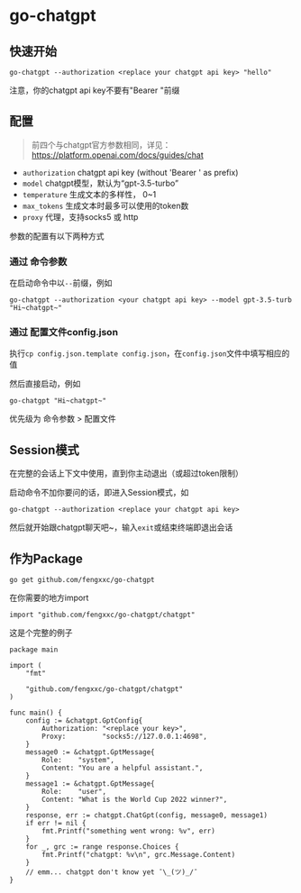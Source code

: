 # go-chatgpt

## 快速开始
```
go-chatgpt --authorization <replace your chatgpt api key> "hello"
```
注意，你的chatgpt api key不要有"Bearer "前缀

## 配置
> 前四个与chatgpt官方参数相同，详见：https://platform.openai.com/docs/guides/chat
 - `authorization` chatgpt api key (without 'Bearer ' as prefix)
 - `model` chatgpt模型，默认为“gpt-3.5-turbo”
 - `temperature` 生成文本的多样性， 0~1
 - `max_tokens` 生成文本时最多可以使用的token数
 - `proxy` 代理，支持socks5 或 http
 
参数的配置有以下两种方式
### 通过 命令参数
在启动命令中以`--`前缀，例如
```
go-chatgpt --authorization <your chatgpt api key> --model gpt-3.5-turb "Hi~chatgpt~"
```
### 通过 配置文件config.json
执行`cp config.json.template config.json`，在`config.json`文件中填写相应的值

然后直接启动，例如
```
go-chatgpt "Hi~chatgpt~"
```

优先级为 命令参数 > 配置文件
## Session模式
在完整的会话上下文中使用，直到你主动退出（或超过token限制）

启动命令不加你要问的话，即进入Session模式，如
```
go-chatgpt --authorization <replace your chatgpt api key>
```
然后就开始跟chatgpt聊天吧~，输入`exit`或结束终端即退出会话

## 作为Package
```
go get github.com/fengxxc/go-chatgpt
```
在你需要的地方import
```golang
import "github.com/fengxxc/go-chatgpt/chatgpt"
```
这是个完整的例子
```golang
package main

import (
	"fmt"

	"github.com/fengxxc/go-chatgpt/chatgpt"
)

func main() {
	config := &chatgpt.GptConfig{
		Authorization: "<replace your key>",
		Proxy:         "socks5://127.0.0.1:4698",
	}
	message0 := &chatgpt.GptMessage{
		Role:    "system",
		Content: "You are a helpful assistant.",
	}
	message1 := &chatgpt.GptMessage{
		Role:    "user",
		Content: "What is the World Cup 2022 winner?",
	}
	response, err := chatgpt.ChatGpt(config, message0, message1)
	if err != nil {
		fmt.Printf("something went wrong: %v", err)
	}
	for _, grc := range response.Choices {
		fmt.Printf("chatgpt: %v\n", grc.Message.Content)
	}
	// emm... chatgpt don't know yet ¯\_(ツ)_/¯
}
```
